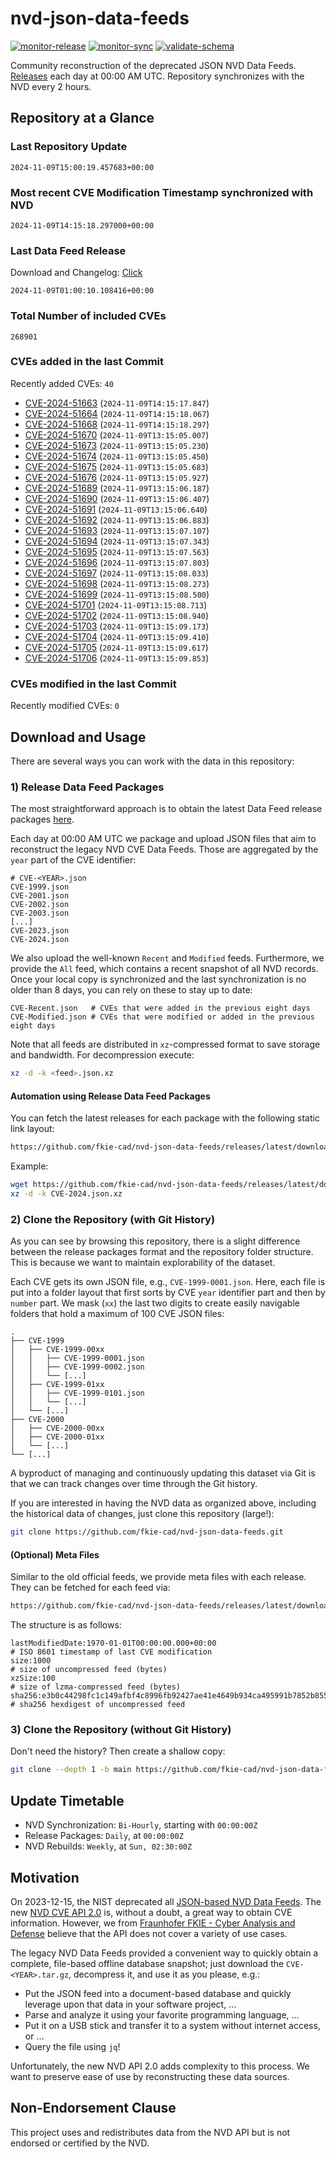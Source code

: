 # nvd-json-data-feeds

[![monitor-release](https://github.com/fkie-cad/nvd-json-data-feeds/actions/workflows/monitor_release.yml/badge.svg)](https://github.com/fkie-cad/nvd-json-data-feeds/actions/workflows/monitor_release.yml)
[![monitor-sync](https://github.com/fkie-cad/nvd-json-data-feeds/actions/workflows/monitor_sync.yml/badge.svg)](https://github.com/fkie-cad/nvd-json-data-feeds/actions/workflows/monitor_sync.yml)
[![validate-schema](https://github.com/fkie-cad/nvd-json-data-feeds/actions/workflows/validate_schema.yml/badge.svg)](https://github.com/fkie-cad/nvd-json-data-feeds/actions/workflows/validate_schema.yml)

Community reconstruction of the deprecated JSON NVD Data Feeds.
[Releases](https://github.com/fkie-cad/nvd-json-data-feeds/releases/latest) each day at 00:00 AM UTC.
Repository synchronizes with the NVD every 2 hours.

## Repository at a Glance

### Last Repository Update

```plain
2024-11-09T15:00:19.457683+00:00
```

### Most recent CVE Modification Timestamp synchronized with NVD

```plain
2024-11-09T14:15:18.297000+00:00
```

### Last Data Feed Release

Download and Changelog: [Click](https://github.com/fkie-cad/nvd-json-data-feeds/releases/latest)

```plain
2024-11-09T01:00:10.108416+00:00
```

### Total Number of included CVEs

```plain
268901
```

### CVEs added in the last Commit

Recently added CVEs: `40`

- [CVE-2024-51663](CVE-2024/CVE-2024-516xx/CVE-2024-51663.json) (`2024-11-09T14:15:17.847`)
- [CVE-2024-51664](CVE-2024/CVE-2024-516xx/CVE-2024-51664.json) (`2024-11-09T14:15:18.067`)
- [CVE-2024-51668](CVE-2024/CVE-2024-516xx/CVE-2024-51668.json) (`2024-11-09T14:15:18.297`)
- [CVE-2024-51670](CVE-2024/CVE-2024-516xx/CVE-2024-51670.json) (`2024-11-09T13:15:05.007`)
- [CVE-2024-51673](CVE-2024/CVE-2024-516xx/CVE-2024-51673.json) (`2024-11-09T13:15:05.230`)
- [CVE-2024-51674](CVE-2024/CVE-2024-516xx/CVE-2024-51674.json) (`2024-11-09T13:15:05.450`)
- [CVE-2024-51675](CVE-2024/CVE-2024-516xx/CVE-2024-51675.json) (`2024-11-09T13:15:05.683`)
- [CVE-2024-51676](CVE-2024/CVE-2024-516xx/CVE-2024-51676.json) (`2024-11-09T13:15:05.927`)
- [CVE-2024-51689](CVE-2024/CVE-2024-516xx/CVE-2024-51689.json) (`2024-11-09T13:15:06.187`)
- [CVE-2024-51690](CVE-2024/CVE-2024-516xx/CVE-2024-51690.json) (`2024-11-09T13:15:06.407`)
- [CVE-2024-51691](CVE-2024/CVE-2024-516xx/CVE-2024-51691.json) (`2024-11-09T13:15:06.640`)
- [CVE-2024-51692](CVE-2024/CVE-2024-516xx/CVE-2024-51692.json) (`2024-11-09T13:15:06.883`)
- [CVE-2024-51693](CVE-2024/CVE-2024-516xx/CVE-2024-51693.json) (`2024-11-09T13:15:07.107`)
- [CVE-2024-51694](CVE-2024/CVE-2024-516xx/CVE-2024-51694.json) (`2024-11-09T13:15:07.343`)
- [CVE-2024-51695](CVE-2024/CVE-2024-516xx/CVE-2024-51695.json) (`2024-11-09T13:15:07.563`)
- [CVE-2024-51696](CVE-2024/CVE-2024-516xx/CVE-2024-51696.json) (`2024-11-09T13:15:07.803`)
- [CVE-2024-51697](CVE-2024/CVE-2024-516xx/CVE-2024-51697.json) (`2024-11-09T13:15:08.033`)
- [CVE-2024-51698](CVE-2024/CVE-2024-516xx/CVE-2024-51698.json) (`2024-11-09T13:15:08.273`)
- [CVE-2024-51699](CVE-2024/CVE-2024-516xx/CVE-2024-51699.json) (`2024-11-09T13:15:08.500`)
- [CVE-2024-51701](CVE-2024/CVE-2024-517xx/CVE-2024-51701.json) (`2024-11-09T13:15:08.713`)
- [CVE-2024-51702](CVE-2024/CVE-2024-517xx/CVE-2024-51702.json) (`2024-11-09T13:15:08.940`)
- [CVE-2024-51703](CVE-2024/CVE-2024-517xx/CVE-2024-51703.json) (`2024-11-09T13:15:09.173`)
- [CVE-2024-51704](CVE-2024/CVE-2024-517xx/CVE-2024-51704.json) (`2024-11-09T13:15:09.410`)
- [CVE-2024-51705](CVE-2024/CVE-2024-517xx/CVE-2024-51705.json) (`2024-11-09T13:15:09.617`)
- [CVE-2024-51706](CVE-2024/CVE-2024-517xx/CVE-2024-51706.json) (`2024-11-09T13:15:09.853`)


### CVEs modified in the last Commit

Recently modified CVEs: `0`



## Download and Usage

There are several ways you can work with the data in this repository:

### 1) Release Data Feed Packages

The most straightforward approach is to obtain the latest Data Feed release packages [here](https://github.com/fkie-cad/nvd-json-data-feeds/releases/latest).

Each day at 00:00 AM UTC we package and upload JSON files that aim to reconstruct the legacy NVD CVE Data Feeds.
Those are aggregated by the `year` part of the CVE identifier:

```
# CVE-<YEAR>.json
CVE-1999.json
CVE-2001.json
CVE-2002.json
CVE-2003.json
[...]
CVE-2023.json
CVE-2024.json
```

We also upload the well-known `Recent` and `Modified` feeds.
Furthermore, we provide the `All` feed, which contains a recent snapshot of all NVD records.
Once your local copy is synchronized and the last synchronization is no older than 8 days, you can rely on these to stay up to date:

```plain
CVE-Recent.json   # CVEs that were added in the previous eight days
CVE-Modified.json # CVEs that were modified or added in the previous eight days
```

Note that all feeds are distributed in `xz`-compressed format to save storage and bandwidth.
For decompression execute:

```sh
xz -d -k <feed>.json.xz
```

#### Automation using Release Data Feed Packages

You can fetch the latest releases for each package with the following static link layout:

```sh
https://github.com/fkie-cad/nvd-json-data-feeds/releases/latest/download/CVE-<YEAR>.json.xz
```

Example:

```sh
wget https://github.com/fkie-cad/nvd-json-data-feeds/releases/latest/download/CVE-2024.json.xz
xz -d -k CVE-2024.json.xz
```

### 2) Clone the Repository (with Git History)

As you can see by browsing this repository, there is a slight difference between the release packages format and the repository folder structure.
This is because we want to maintain explorability of the dataset.

Each CVE gets its own JSON file, e.g., `CVE-1999-0001.json`.
Here, each file is put into a folder layout that first sorts by CVE `year` identifier part and then by `number` part.
We mask (`xx`) the last two digits to create easily navigable folders that hold a maximum of 100 CVE JSON files:

```plain
.
├── CVE-1999
│   ├── CVE-1999-00xx
│   │   ├── CVE-1999-0001.json
│   │   ├── CVE-1999-0002.json
│   │   └── [...]
│   ├── CVE-1999-01xx
│   │   ├── CVE-1999-0101.json
│   │   └── [...]
│   └── [...]
├── CVE-2000
│   ├── CVE-2000-00xx
│   ├── CVE-2000-01xx
│   └── [...]
└── [...]
```

A byproduct of managing and continuously updating this dataset via Git is that we can track changes over time through the Git history.

If you are interested in having the NVD data as organized above, including the historical data of changes, just clone this repository (large!):

```sh
git clone https://github.com/fkie-cad/nvd-json-data-feeds.git
```

#### (Optional) Meta Files

Similar to the old official feeds, we provide meta files with each release. They can be fetched for each feed via:

```sh
https://github.com/fkie-cad/nvd-json-data-feeds/releases/latest/download/CVE-<YEAR>.meta
```

The structure is as follows:

```plain
lastModifiedDate:1970-01-01T00:00:00.000+00:00                          # ISO 8601 timestamp of last CVE modification
size:1000                                                               # size of uncompressed feed (bytes)
xzSize:100                                                              # size of lzma-compressed feed (bytes)
sha256:e3b0c44298fc1c149afbf4c8996fb92427ae41e4649b934ca495991b7852b855 # sha256 hexdigest of uncompressed feed
```

### 3) Clone the Repository (without Git History)

Don't need the history? Then create a shallow copy:

```sh
git clone --depth 1 -b main https://github.com/fkie-cad/nvd-json-data-feeds.git
```


## Update Timetable

* NVD Synchronization: `Bi-Hourly`, starting with `00:00:00Z`
* Release Packages: `Daily`, at `00:00:00Z`
* NVD Rebuilds: `Weekly`, at `Sun, 02:30:00Z`


## Motivation

On 2023-12-15, the NIST deprecated all [JSON-based NVD Data Feeds](https://nvd.nist.gov/vuln/data-feeds#divRetirementBanner-1).
The new [NVD CVE API 2.0](https://nvd.nist.gov/developers/vulnerabilities) is, without a doubt, a great way to obtain CVE information.
However, we from [Fraunhofer FKIE - Cyber Analysis and Defense](https://www.fkie.fraunhofer.de/en/departments/cad.html) believe that the API does not cover a variety of use cases.

The legacy NVD Data Feeds provided a convenient way to quickly obtain a complete, file-based offline database snapshot; just download the `CVE-<YEAR>.tar.gz`, decompress it, and use it as you please, e.g.:

- Put the JSON feed into a document-based database and quickly leverage upon that data in your software project, ...
- Parse and analyze it using your favorite programming language, ...
- Put it on a USB stick and transfer it to a system without internet access, or ...
- Query the file using `jq`!

Unfortunately, the new NVD API 2.0 adds complexity to this process.
We want to preserve ease of use by reconstructing these data sources.

## Non-Endorsement Clause

This project uses and redistributes data from the NVD API but is not endorsed or certified by the NVD.